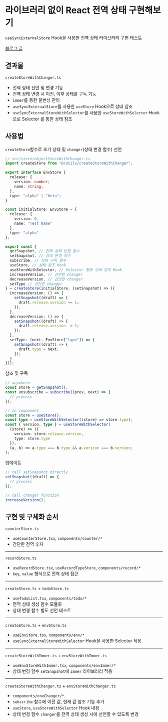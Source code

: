 # 라이브러리 없이 React 전역 상태 구현해보기

`useSyncExternalStore` Hook을 사용한 전역 상태 라이브러리 구현 테스트

[블로그 글](https://blog.yunji.kim/react_global_state_without_library)

## 결과물

`createStoreWithChanger.ts`

- 전역 상태 선언 및 변경 기능
- 전역 상태 변경 시 이전, 이후 상태를 구독 기능
- `immer`를 통한 불변성 관리
- `useSyncExternalStore`를 사용한 `useStore` Hook으로 상태 참조
- `useSyncExternalStoreWithSelector`를 사용한 `useStoreWithSelector` Hook으로 Selector 를 통한 상태 참조

## 사용법

`createStore`함수로 초기 상태 및 `changer`(상태 변경 함수) 선언

```ts
// src/store/objectStoreWithChanger.ts
import createStore from "@/utils/createStoreWithChanger";

export interface EnvStore {
  release: {
    version: number;
    name: string;
  };
  type: "alpha" | "beta";
}

const initialStore: EnvStore = {
  release: {
    version: 0,
    name: "Test Name"
  },
  type: "alpha"
};

export const {
  getSnapshot, // 현재 상태 반환 함수
  setSnapshot, // 상태 변경 힘수
  subscribe, // 상태 구독 함수
  useStore, // 상태 참조 Hook
  useStoreWithSelector, // Selector 활용 상태 참조 Hook
  increaseVersion, // 선언한 changer
  decreaseVersion, // 선언한 changer
  setType // 선언한 changer
} = createStore(initialStore, (setSnapshot) => ({
  increaseVersion: () => {
    setSnapshot((draft) => {
      draft.release.version += 1;
    });
  },
  decreaseVersion: () => {
    setSnapshot((draft) => {
      draft.release.version -= 1;
    });
  },
  setType: (next: EnvStore["type"]) => {
    setSnapshot((draft) => {
      draft.type = next;
    });
  }
}));
```

참조 및 구독

```ts
// anywhere
const store = getSnapshot();
const unsubscribe = subscribe((prev, next) => {
  // process
});

// in component
const store = useStore();
const type = useStoreWithSelector((store) => store.type);
const { version, type } = useStoreWithSelector(
  (store) => ({
    version: store.release.version,
    type: store.type
  }),
  (a, b) => a.type === b.type && a.version === b.version;
);
```

업데이트

```ts
// call setSnapshot directly
setSnapshot((draft) => {
  // process
});

// call changer function
increaseVersion();
```

## 구현 및 구체화 순서

`counterStore.ts`

- `useCounterStore.tsx`, `components/counter/*`
- 간단한 전역 숫자

---

`recordStore.ts`

- `useRecordStore.tsx`, `useRecordTypeStore`, `components/record/*`
- `key`, `value` 형식으로 전역 상태 접근

---

`createStore.ts` + `todoStore.ts`

- `useTodoList.tsx`, `components/todo/*`
- 전역 상태 생성 함수 모듈화
- 상태 변경 함수 별도 선언 테스트

---

`createStore.ts` + `envStore.ts`

- `useEnvStore.tsx`, `components/env/*`
- `useSyncExternalStoreWithSelector` Hook을 사용한 Selector 적용

---

`createStoreWithImmer.ts` + `envStoreWithImmer.ts`

- `useEnvStoreWithImmer.tsx`, `components/envImmer/*`
- 상태 변경 함수 `setSnapshot`에 `immer` 라이브러리 적용

---

`createStoreWithChanger.ts` + `envStoreWithChanger.ts`

- `components/envChanger/*`
- `subscribe` 함수에 이전 값, 현재 값 참조 기능 추가
- `useStore`, `useStoreWithSelector` Hook 내장
- 상태 변경 함수 `changer`를 전역 상태 생성 시에 선언할 수 있도록 변경
